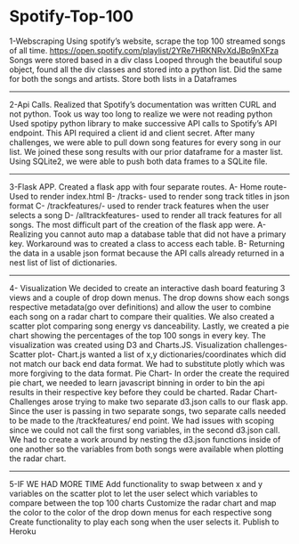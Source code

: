 # Spotify-Top-100




1-Webscraping
Using spotify’s website, scrape the top 100 streamed songs of all time.
https://open.spotify.com/playlist/2YRe7HRKNRvXdJBp9nXFza
Songs were stored based in a div class
Looped through the beautiful soup object, found all the div classes and stored into a python list.
Did the same for both the songs and artists. Store both lists in a Dataframes


--------------------------------------------------------------------------------------------------
2-Api Calls.
Realized that Spotify’s documentation was written CURL and not python. Took us way too long to realize we were not reading python
Used spotipy python library to make successive API calls to Spotify’s API endpoint.
This API required a client id and client secret.
After many challenges, we were able to pull down song features for every song in our list.
We joined these song results with our prior dataframe for a master list.
Using SQLite2, we were able to push both data frames to a SQLite file.

--------------------------------------------------------------------------------------------------
3-Flask APP.
Created a flask app with four separate routes.
A-    Home route- Used to render index.html
B-    /tracks- used to render song track titles in json format
C-    /trackfeatures/<song>- used to render track features when the user selects a song
D-    /alltrackfeatures- used to render all track features for all songs.
The most difficult part of the creation of the flask app were.
A-    Realizing you cannot auto map a database table that did not have a primary key. Workaround was to created a class to access each table.
B-    Returning the data in a usable json format because the API calls already returned in a nest list of list of dictionaries.
  
  
  --------------------------------------------------------------------------------------------------
4- Visualization
We decided to create an interactive dash board featuring 3 views and a couple of drop down menus.
The drop downs show each songs respective metadata(go over definitions) and allow the user to combine each song on a radar chart to compare their qualities.
We also created a scatter plot comparing song energy vs danceability. Lastly, we created a pie chart showing the percentages of the top 100 songs in every key.
The visualization was created using D3 and Charts.JS.
Visualization challenges-
Scatter plot- Chart.js wanted a list of x,y dictionaries/coordinates which did not match our back end data format. We had to substitute plotly which was more forgiving to the data format.
Pie Chart- In order the create the required pie chart, we needed to learn javascript binning in order to bin the api results in their respective key before they could be charted.
Radar Chart- Challenges arose trying to make two separate d3.json calls to our flask app. Since the user is passing in two separate songs, two separate calls needed to be made to the /trackfeatures/<song> end point. We had issues with scoping since we could not call the first song variables, in the second d3.json call. We had to create a work around by nesting the d3.json functions inside of one another so the variables from both songs were available when plotting the radar chart.
  
  --------------------------------------------------------------------------------------------------
5-IF WE HAD MORE TIME
Add functionality to swap between x and y variables on the scatter plot to let the user select which variables to compare between the top 100 charts
Customize the radar chart and map the color to the color of the drop down menus for each respective song
Create functionality to play each song when the user selects it.
Publish to Heroku

